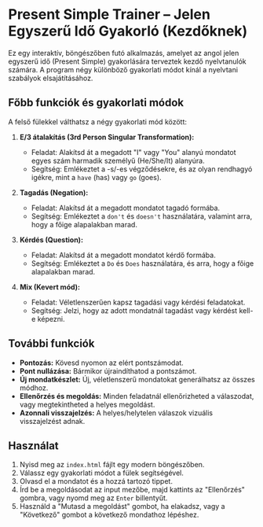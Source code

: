 # Present Simple Trainer – Jelen Egyszerű Idő Gyakorló (Kezdőknek)

Ez egy interaktív, böngészőben futó alkalmazás, amelyet az angol jelen egyszerű idő (Present Simple) gyakorlására terveztek kezdő nyelvtanulók számára. A program négy különböző gyakorlati módot kínál a nyelvtani szabályok elsajátításához.

## Főbb funkciók és gyakorlati módok

A felső fülekkel válthatsz a négy gyakorlati mód között:

1.  **E/3 átalakítás (3rd Person Singular Transformation):**
    *   Feladat: Alakítsd át a megadott "I" vagy "You" alanyú mondatot egyes szám harmadik személyű (He/She/It) alanyúra.
    *   Segítség: Emlékeztet a -s/-es végződésekre, és az olyan rendhagyó igékre, mint a `have` (has) vagy `go` (goes).

2.  **Tagadás (Negation):**
    *   Feladat: Alakítsd át a megadott mondatot tagadó formába.
    *   Segítség: Emlékeztet a `don't` és `doesn't` használatára, valamint arra, hogy a főige alapalakban marad.

3.  **Kérdés (Question):**
    *   Feladat: Alakítsd át a megadott mondatot kérdő formába.
    *   Segítség: Emlékeztet a `Do` és `Does` használatára, és arra, hogy a főige alapalakban marad.

4.  **Mix (Kevert mód):**
    *   Feladat: Véletlenszerűen kapsz tagadási vagy kérdési feladatokat.
    *   Segítség: Jelzi, hogy az adott mondatnál tagadást vagy kérdést kell-e képezni.

## További funkciók

*   **Pontozás:** Kövesd nyomon az elért pontszámodat.
*   **Pont nullázása:** Bármikor újraindíthatod a pontszámot.
*   **Új mondatkészlet:** Új, véletlenszerű mondatokat generálhatsz az összes módhoz.
*   **Ellenőrzés és megoldás:** Minden feladatnál ellenőrizheted a válaszodat, vagy megtekintheted a helyes megoldást.
*   **Azonnali visszajelzés:** A helyes/helytelen válaszok vizuális visszajelzést adnak.

## Használat

1.  Nyisd meg az `index.html` fájlt egy modern böngészőben.
2.  Válassz egy gyakorlati módot a fülek segítségével.
3.  Olvasd el a mondatot és a hozzá tartozó tippet.
4.  Írd be a megoldásodat az input mezőbe, majd kattints az "Ellenőrzés" gombra, vagy nyomd meg az `Enter` billentyűt.
5.  Használd a "Mutasd a megoldást" gombot, ha elakadsz, vagy a "Következő" gombot a következő mondathoz lépéshez.
